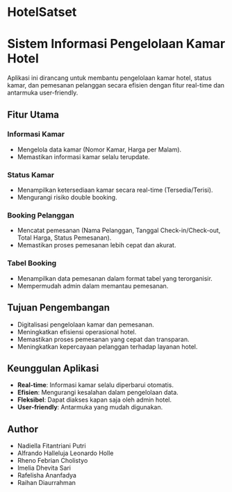 # HotelSatset
# Sistem Informasi Pengelolaan Kamar Hotel

Aplikasi ini dirancang untuk membantu pengelolaan kamar hotel, status kamar, dan pemesanan pelanggan secara efisien dengan fitur real-time dan antarmuka user-friendly.

## Fitur Utama

### Informasi Kamar
- Mengelola data kamar (Nomor Kamar, Harga per Malam).
- Memastikan informasi kamar selalu terupdate.

### Status Kamar
- Menampilkan ketersediaan kamar secara real-time (Tersedia/Terisi).
- Mengurangi risiko double booking.

### Booking Pelanggan
- Mencatat pemesanan (Nama Pelanggan, Tanggal Check-in/Check-out, Total Harga, Status Pemesanan).
- Memastikan proses pemesanan lebih cepat dan akurat.

### Tabel Booking
- Menampilkan data pemesanan dalam format tabel yang terorganisir.
- Mempermudah admin dalam memantau pemesanan.

## Tujuan Pengembangan
- Digitalisasi pengelolaan kamar dan pemesanan.
- Meningkatkan efisiensi operasional hotel.
- Memastikan proses pemesanan yang cepat dan transparan.
- Meningkatkan kepercayaan pelanggan terhadap layanan hotel.

## Keunggulan Aplikasi
- **Real-time**: Informasi kamar selalu diperbarui otomatis.
- **Efisien**: Mengurangi kesalahan dalam pengelolaan data.
- **Fleksibel**: Dapat diakses kapan saja oleh admin hotel.
- **User-friendly**: Antarmuka yang mudah digunakan.

## Author
- Nadiella Fitantriani Putri
- Alfrando Halleluja Leonardo Holle  
- Rheno Febrian Cholistyo  
- Imelia Dhevita Sari
- Rafelisha Ananfadya
- Raihan Diaurrahman  
  

